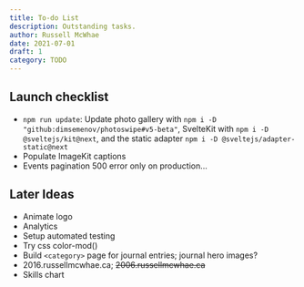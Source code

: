 ```yaml
---
title: To-do List
description: Outstanding tasks.
author: Russell McWhae
date: 2021-07-01
draft: 1
category: TODO
---
```


## Launch checklist

-   `npm run update`: Update photo gallery with `npm i -D "github:dimsemenov/photoswipe#v5-beta"`, SvelteKit with `npm i -D @sveltejs/kit@next`, and the static adapter `npm i -D @sveltejs/adapter-static@next`
-   Populate ImageKit captions
-   Events pagination 500 error only on production…

## Later Ideas

-   Animate logo
-   Analytics
-   Setup automated testing
-   Try css color-mod()
-   Build `<category>` page for journal entries; journal hero images?
-   2016.russellmcwhae.ca; ~~2006.russellmcwhae.ca~~
-   Skills chart
